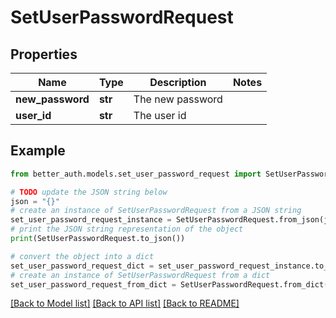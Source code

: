 # SetUserPasswordRequest


## Properties

Name | Type | Description | Notes
------------ | ------------- | ------------- | -------------
**new_password** | **str** | The new password | 
**user_id** | **str** | The user id | 

## Example

```python
from better_auth.models.set_user_password_request import SetUserPasswordRequest

# TODO update the JSON string below
json = "{}"
# create an instance of SetUserPasswordRequest from a JSON string
set_user_password_request_instance = SetUserPasswordRequest.from_json(json)
# print the JSON string representation of the object
print(SetUserPasswordRequest.to_json())

# convert the object into a dict
set_user_password_request_dict = set_user_password_request_instance.to_dict()
# create an instance of SetUserPasswordRequest from a dict
set_user_password_request_from_dict = SetUserPasswordRequest.from_dict(set_user_password_request_dict)
```
[[Back to Model list]](../README.md#documentation-for-models) [[Back to API list]](../README.md#documentation-for-api-endpoints) [[Back to README]](../README.md)


